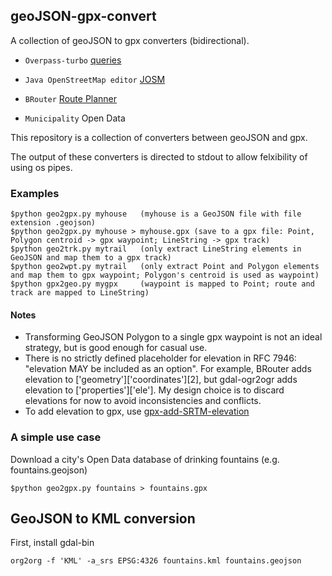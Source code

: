 ## geoJSON-gpx-convert
A collection of geoJSON to gpx converters (bidirectional).

- `Overpass-turbo` [queries](https://overpass-turbo.eu/)

- `Java OpenStreetMap editor` [JOSM](https://josm.openstreetmap.de)

- `BRouter` [Route Planner](https://brouter.de/brouter-web)
 
- `Municipality` Open Data

This repository is a collection of converters between geoJSON and gpx.

The output of these converters is directed to stdout to allow felxibility of using os pipes.

### Examples
```
$python geo2gpx.py myhouse   (myhouse is a GeoJSON file with file extension .geojson)
$python geo2gpx.py myhouse > myhouse.gpx (save to a gpx file: Point, Polygon centroid -> gpx waypoint; LineString -> gpx track)
$python geo2trk.py mytrail   (only extract LineString elements in GeoJSON and map them to a gpx track)
$python geo2wpt.py mytrail   (only extract Point and Polygon elements and map them to gpx waypoint; Polygon's centroid is used as waypoint)
$python gpx2geo.py mygpx     (waypoint is mapped to Point; route and track are mapped to LineString)
```
#### Notes
- Transforming GeoJSON Polygon to a single gpx waypoint is not an ideal strategy, but is good enough for casual use.
- There is no strictly defined placeholder for elevation in RFC 7946: "elevation MAY be included as an option". For example, BRouter adds elevation to ['geometry']['coordinates'][2], but gdal-ogr2ogr adds elevation to ['properties']['ele']. My design choice is to discard elevations for now to avoid inconsistencies and conflicts.
- To add elevation to gpx, use [gpx-add-SRTM-elevation](https://github.com/nicholas-fong/gpx-add-SRTM-elevation)

### A simple use case
Download a city's Open Data database of drinking fountains (e.g. fountains.geojson)
```
$python geo2gpx.py fountains > fountains.gpx
```
## GeoJSON to KML conversion
First, install gdal-bin
```
org2org -f 'KML' -a_srs EPSG:4326 fountains.kml fountains.geojson
```
